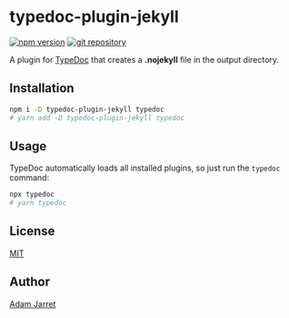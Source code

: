 # typedoc-plugin-jekyll

[![npm version](https://img.shields.io/npm/v/typedoc-plugin-jekyll.svg?style=flat)](https://npmjs.org/package/typedoc-plugin-jekyll 'View this project on npm')
[![git repository](https://img.shields.io/badge/source-GitHub-brightgreen)](https://github.com/adamjarret/typedoc-plugin-jekyll 'View this project on GitHub')

A plugin for [TypeDoc](http://typedoc.org) that creates a **.nojekyll** file in the output directory.

## Installation

```bash
npm i -D typedoc-plugin-jekyll typedoc
# yarn add -D typedoc-plugin-jekyll typedoc
```

## Usage

TypeDoc automatically loads all installed plugins, so just run the `typedoc` command:

```bash
npx typedoc
# yarn typedoc
```

## License

[MIT](https://github.com/adamjarret/typedoc-plugin-jekyll/tree/master/LICENSE)

## Author

[Adam Jarret](https://atj.me)
